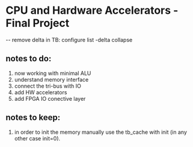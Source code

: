 # CPU and Hardware Accelerators - Final Project

-- remove delta in TB: configure list -delta collapse

## notes to do:
1. now working with minimal ALU
2. understand memory interface
3. connect the tri-bus with IO
4. add HW accelerators
5. add FPGA IO conective layer

## notes to keep:
1. in order to init the memory manually use the tb_cache with init (in any other case init=0).